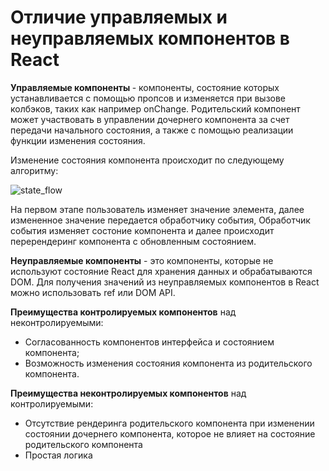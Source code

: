 # Отличие управляемых и неуправляемых компонентов в React
<b> Управляемые компоненты </b> - компоненты, состояние которых устанавливается с помощью пропсов
и изменяется при вызове колбэков, таких как например onChange. Родительский компонент
может участвовать в управлении дочернего компонента за счет передачи начального состояния,
а также с помощью реализации функции изменения состояния.


Изменение состояния компонента происходит по следующему алгоритму:


![state_flow](https://github.com/user-attachments/assets/c0faef82-10eb-4085-8c91-c35e4ad93ec6)


На первом этапе пользователь изменяет значение элемента, далее измененное значение передается обработчику события,
Обработчик события изменяет состоние компонента и далее происходит перерендеринг компонента с обновленным состоянием.


<b>Неуправляемые компоненты</b> - это компоненты, которые не используют состояние React для хранения данных и обрабатываются DOM. Для получения значений из неуправляемых компонентов в React можно использовать ref или DOM API.


<b>Преимущества контролируемых компонентов</b>  над неконтролируемыми:
* Согласованность компонентов интерфейса и состоянием компонента;
* Возможность изменения состояния компонента из родительского компонента.


<b>Преимущества неконтролируемых компонентов</b> над контролируемыми:
* Отсутствие рендеринга родительского компонента
при изменении состоянии дочернего компонента,
которое не влияет на состояние родительского компонента
* Простая логика
